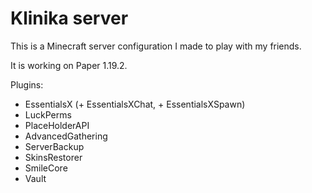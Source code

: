 # Klinika server
This is a Minecraft server configuration I made to play with my friends.

It is working on Paper 1.19.2.

Plugins:

* EssentialsX (+ EssentialsXChat, + EssentialsXSpawn)
* LuckPerms
* PlaceHolderAPI
* AdvancedGathering
* ServerBackup
* SkinsRestorer
* SmileCore
* Vault
